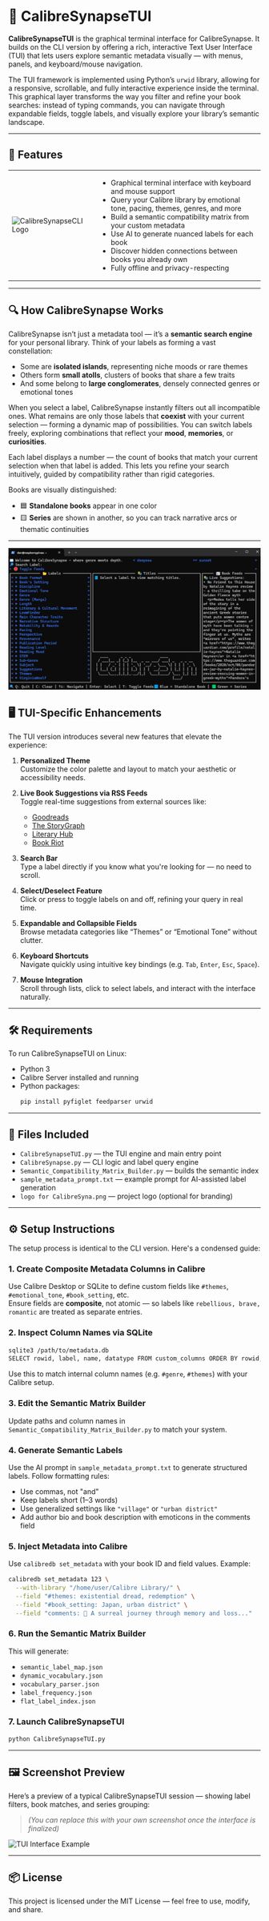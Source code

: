 # 🎨 CalibreSynapseTUI

**CalibreSynapseTUI** is the graphical terminal interface for CalibreSynapse. It builds on the CLI version by offering a rich, interactive Text User Interface (TUI) that lets users explore semantic metadata visually — with menus, panels, and keyboard/mouse navigation.

The TUI framework is implemented using Python’s `urwid` library, allowing for a responsive, scrollable, and fully interactive experience inside the terminal. This graphical layer transforms the way you filter and refine your book searches: instead of typing commands, you can navigate through expandable fields, toggle labels, and visually explore your library’s semantic landscape.

---

## 🚀 Features

<table>
  <tr>
    <td width="160">
      <img src="https://github.com/DaroHacka/CalibreSynapseCLI/blob/main/logo%20for%20CalibreSyna.png?raw=true" alt="CalibreSynapseCLI Logo" width="150"/>
    </td>
    <td>
      <ul>
        <li>Graphical terminal interface with keyboard and mouse support</li>
        <li>Query your Calibre library by emotional tone, pacing, themes, genres, and more</li>
        <li>Build a semantic compatibility matrix from your custom metadata</li>
        <li>Use AI to generate nuanced labels for each book</li>
        <li>Discover hidden connections between books you already own</li>
        <li>Fully offline and privacy-respecting</li>
      </ul>
    </td>
  </tr>
</table>

---

## 🔍 How CalibreSynapse Works

CalibreSynapse isn’t just a metadata tool — it’s a **semantic search engine** for your personal library. Think of your labels as forming a vast constellation:  
- Some are **isolated islands**, representing niche moods or rare themes  
- Others form **small atolls**, clusters of books that share a few traits  
- And some belong to **large conglomerates**, densely connected genres or emotional tones

When you select a label, CalibreSynapse instantly filters out all incompatible ones. What remains are only those labels that **coexist** with your current selection — forming a dynamic map of possibilities. You can switch labels freely, exploring combinations that reflect your **mood**, **memories**, or **curiosities**.

Each label displays a number — the count of books that match your current selection when that label is added. This lets you refine your search intuitively, guided by compatibility rather than rigid categories.

Books are visually distinguished:
- 🟦 **Standalone books** appear in one color  
- 🟨 **Series** are shown in another, so you can track narrative arcs or thematic continuities

---

<p align="center">
  <img src="https://github.com/DaroHacka/CalibreSynapseTUI/blob/main/CalibreSynapseTUI%20dashboard.png?raw=true" alt="CalibreSynapseTUI Dashboard">
</p>

## 🖥️ TUI-Specific Enhancements

The TUI version introduces several new features that elevate the experience:

1. **Personalized Theme**  
   Customize the color palette and layout to match your aesthetic or accessibility needs.

2. **Live Book Suggestions via RSS Feeds**  
   Toggle real-time suggestions from external sources like:
   - [Goodreads](https://www.goodreads.com)  
   - [The StoryGraph](https://app.thestorygraph.com)  
   - [Literary Hub](https://lithub.com)  
   - [Book Riot](https://bookriot.com)

3. **Search Bar**  
   Type a label directly if you know what you're looking for — no need to scroll.

4. **Select/Deselect Feature**  
   Click or press to toggle labels on and off, refining your query in real time.

5. **Expandable and Collapsible Fields**  
   Browse metadata categories like “Themes” or “Emotional Tone” without clutter.

6. **Keyboard Shortcuts**  
   Navigate quickly using intuitive key bindings (e.g. `Tab`, `Enter`, `Esc`, `Space`).

7. **Mouse Integration**  
   Scroll through lists, click to select labels, and interact with the interface naturally.

---

## 🛠️ Requirements

To run CalibreSynapseTUI on Linux:

- Python 3  
- Calibre Server installed and running  
- Python packages:
  ```bash
  pip install pyfiglet feedparser urwid
  ```

---

## 📁 Files Included

- `CalibreSynapseTUI.py` — the TUI engine and main entry point  
- `CalibreSynapse.py` — CLI logic and label query engine  
- `Semantic_Compatibility_Matrix_Builder.py` — builds the semantic index  
- `sample_metadata_prompt.txt` — example prompt for AI-assisted label generation  
- `logo for CalibreSyna.png` — project logo (optional for branding)

---

## ⚙️ Setup Instructions

The setup process is identical to the CLI version. Here's a condensed guide:

### 1. Create Composite Metadata Columns in Calibre

Use Calibre Desktop or SQLite to define custom fields like `#themes`, `#emotional_tone`, `#book_setting`, etc.  
Ensure fields are **composite**, not atomic — so labels like `rebellious, brave, romantic` are treated as separate entries.

### 2. Inspect Column Names via SQLite

```bash
sqlite3 /path/to/metadata.db
SELECT rowid, label, name, datatype FROM custom_columns ORDER BY rowid;
```

Use this to match internal column names (e.g. `#genre`, `#themes`) with your Calibre setup.

### 3. Edit the Semantic Matrix Builder

Update paths and column names in `Semantic_Compatibility_Matrix_Builder.py` to match your system.

### 4. Generate Semantic Labels

Use the AI prompt in `sample_metadata_prompt.txt` to generate structured labels. Follow formatting rules:
- Use commas, not "and"
- Keep labels short (1–3 words)
- Use generalized settings like `"village"` or `"urban district"`
- Add author bio and book description with emoticons in the comments field

### 5. Inject Metadata into Calibre

Use `calibredb set_metadata` with your book ID and field values. Example:

```bash
calibredb set_metadata 123 \
  --with-library "/home/user/Calibre Library/" \
  --field "#themes: existential dread, redemption" \
  --field "#book_setting: Japan, urban district" \
  --field "comments: 📘 A surreal journey through memory and loss..."
```

### 6. Run the Semantic Matrix Builder

This will generate:
- `semantic_label_map.json`  
- `dynamic_vocabulary.json`  
- `vocabulary_parser.json`  
- `label_frequency.json`  
- `flat_label_index.json`

### 7. Launch CalibreSynapseTUI

```bash
python CalibreSynapseTUI.py
```

---

## 🖼️ Screenshot Preview

Here’s a preview of a typical CalibreSynapseTUI session — showing label filters, book matches, and series grouping:

> *(You can replace this with your own screenshot once the interface is finalized)*

![TUI Interface Example](https://realpython.com/python-textual/demo.gif)

---

## 📦 License

This project is licensed under the MIT License — feel free to use, modify, and share.

